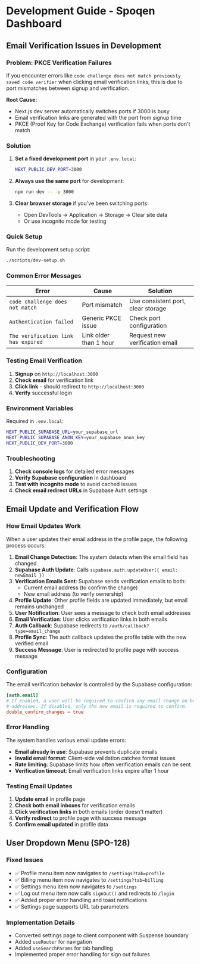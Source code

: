 # Development Guide - Spoqen Dashboard

## Email Verification Issues in Development

### Problem: PKCE Verification Failures

If you encounter errors like `code challenge does not match previously saved code verifier` when clicking email verification links, this is due to port mismatches between signup and verification.

**Root Cause:**

- Next.js dev server automatically switches ports if 3000 is busy
- Email verification links are generated with the port from signup time
- PKCE (Proof Key for Code Exchange) verification fails when ports don't match

### Solution

1. **Set a fixed development port** in your `.env.local`:

   ```bash
   NEXT_PUBLIC_DEV_PORT=3000
   ```

2. **Always use the same port** for development:

   ```bash
   npm run dev -- -p 3000
   ```

3. **Clear browser storage** if you've been switching ports:
   - Open DevTools → Application → Storage → Clear site data
   - Or use incognito mode for testing

### Quick Setup

Run the development setup script:

```bash
./scripts/dev-setup.sh
```

### Common Error Messages

| Error                               | Cause                  | Solution                           |
| ----------------------------------- | ---------------------- | ---------------------------------- |
| `code challenge does not match`     | Port mismatch          | Use consistent port, clear storage |
| `Authentication failed`             | Generic PKCE issue     | Check port configuration           |
| `The verification link has expired` | Link older than 1 hour | Request new verification email     |

### Testing Email Verification

1. **Signup** on `http://localhost:3000`
2. **Check email** for verification link
3. **Click link** - should redirect to `http://localhost:3000`
4. **Verify** successful login

### Environment Variables

Required in `.env.local`:

```bash
NEXT_PUBLIC_SUPABASE_URL=your_supabase_url
NEXT_PUBLIC_SUPABASE_ANON_KEY=your_supabase_anon_key
NEXT_PUBLIC_DEV_PORT=3000
```

### Troubleshooting

1. **Check console logs** for detailed error messages
2. **Verify Supabase configuration** in dashboard
3. **Test with incognito mode** to avoid cached issues
4. **Check email redirect URLs** in Supabase Auth settings

## Email Update and Verification Flow

### How Email Updates Work

When a user updates their email address in the profile page, the following process occurs:

1. **Email Change Detection**: The system detects when the email field has changed
2. **Supabase Auth Update**: Calls `supabase.auth.updateUser({ email: newEmail })`
3. **Verification Emails Sent**: Supabase sends verification emails to both:
   - Current email address (to confirm the change)
   - New email address (to verify ownership)
4. **Profile Update**: Other profile fields are updated immediately, but email remains unchanged
5. **User Notification**: User sees a message to check both email addresses
6. **Email Verification**: User clicks verification links in both emails
7. **Auth Callback**: Supabase redirects to `/auth/callback?type=email_change`
8. **Profile Sync**: The auth callback updates the profile table with the new verified email
9. **Success Message**: User is redirected to profile page with success message

### Configuration

The email verification behavior is controlled by the Supabase configuration:

```toml
[auth.email]
# If enabled, a user will be required to confirm any email change on both the old, and new email
# addresses. If disabled, only the new email is required to confirm.
double_confirm_changes = true
```

### Error Handling

The system handles various email update errors:

- **Email already in use**: Supabase prevents duplicate emails
- **Invalid email format**: Client-side validation catches format issues
- **Rate limiting**: Supabase limits how often verification emails can be sent
- **Verification timeout**: Email verification links expire after 1 hour

### Testing Email Updates

1. **Update email** in profile page
2. **Check both email inboxes** for verification emails
3. **Click verification links** in both emails (order doesn't matter)
4. **Verify redirect** to profile page with success message
5. **Confirm email updated** in profile data

## User Dropdown Menu (SPO-128)

### Fixed Issues

- ✅ Profile menu item now navigates to `/settings?tab=profile`
- ✅ Billing menu item now navigates to `/settings?tab=billing`
- ✅ Settings menu item now navigates to `/settings`
- ✅ Log out menu item now calls `signOut()` and redirects to `/login`
- ✅ Added proper error handling and toast notifications
- ✅ Settings page supports URL tab parameters

### Implementation Details

- Converted settings page to client component with Suspense boundary
- Added `useRouter` for navigation
- Added `useSearchParams` for tab handling
- Implemented proper error handling for sign out failures

